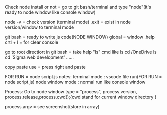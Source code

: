 Check node install or not = go to git bash/terminal and type "node"(it's ready to node window like console window)

node -v = check version  (terminal mode)
.exit = exist in node version/window to terminal mode

git bash = ready to write js code(NODE WINDOW)
global = window
.help                                                       
crtl + l = for clear console

go to root directiort in git bash = take help "ls" cmd
like ls
cd /OneDrive
ls
cd 'Sigma web development'  ......

copy paste use = press right and paste

FOR RUN = node script.js
notes: terminal mode : vscode file run(FOR RUN = node script.js)
       node window mode : normal run like console window


Process:
Go to node window
type = "process", process.version, process.release,process.cwd();{cwd stand for current window directory }

process.argv = see screenshot(store in array)



